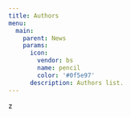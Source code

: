 ```yaml
---
title: Authors
menu:
  main:
    parent: News
    params:
      icon:
        vendor: bs
        name: pencil
        color: '#0f5e97'
      description: Authors list.
---
```

z